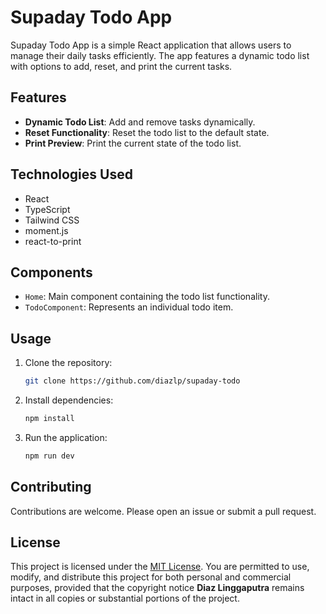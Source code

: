# Supaday Todo App

Supaday Todo App is a simple React application that allows users to manage their daily tasks efficiently. The app features a dynamic todo list with options to add, reset, and print the current tasks.

## Features

- **Dynamic Todo List**: Add and remove tasks dynamically.
- **Reset Functionality**: Reset the todo list to the default state.
- **Print Preview**: Print the current state of the todo list.

## Technologies Used

- React
- TypeScript
- Tailwind CSS
- moment.js
- react-to-print

## Components

- `Home`: Main component containing the todo list functionality.
- `TodoComponent`: Represents an individual todo item.

## Usage

1.  Clone the repository:

    ```bash
    git clone https://github.com/diazlp/supaday-todo
    ```

2.  Install dependencies:

    ```bash
    npm install
    ```

3.  Run the application:

    ```bash
    npm run dev
    ```

## Contributing

Contributions are welcome. Please open an issue or submit a pull request.

## License

This project is licensed under the [MIT License](https://github.com/diazlp/supaday-todo?tab=MIT-1-ov-file). You are permitted to use, modify, and distribute this project for both personal and commercial purposes, provided that the copyright notice **Diaz Linggaputra** remains intact in all copies or substantial portions of the project.
